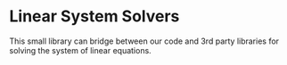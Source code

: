 # Linear System Solvers

This small library can bridge between our code and 3rd party libraries for solving the system of linear equations.
